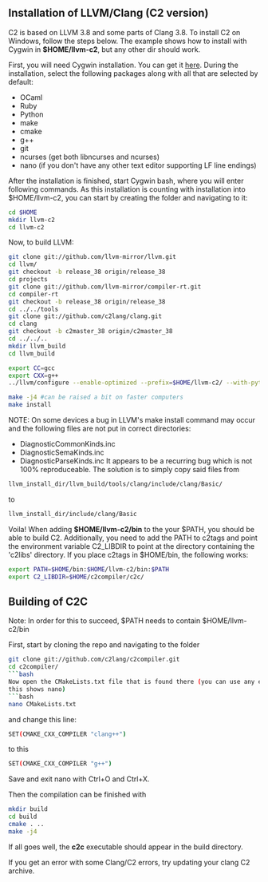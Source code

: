 
## Installation of LLVM/Clang (C2 version)
C2 is based on LLVM 3.8 and some parts of Clang 3.8.
To install C2 on Windows, follow the steps below. The example shows
how to install with Cygwin in **$HOME/llvm-c2**, but any other dir should work.

First, you will need Cygwin installation. You can get it [here](https://cygwin.com/install.html).
During the installation, select the following packages along with all that are selected
by default:

* OCaml
* Ruby
* Python
* make
* cmake
* g++
* git
* ncurses (get both libncurses and ncurses)
* nano (if you don't have any other text editor supporting LF line endings)

After the installation is finished, start Cygwin bash, where you will enter following commands.
As this installation is counting with installation into $HOME/llvm-c2, you can start by creating
the folder and navigating to it:
```bash
cd $HOME
mkdir llvm-c2
cd llvm-c2
```

Now, to build LLVM:
```bash
git clone git://github.com/llvm-mirror/llvm.git
cd llvm/
git checkout -b release_38 origin/release_38
cd projects
git clone git://github.com/llvm-mirror/compiler-rt.git
cd compiler-rt
git checkout -b release_38 origin/release_38
cd ../../tools
git clone git://github.com/c2lang/clang.git
cd clang
git checkout -b c2master_38 origin/c2master_38
cd ../../..
mkdir llvm_build
cd llvm_build

export CC=gcc
export CXX=g++
../llvm/configure --enable-optimized --prefix=$HOME/llvm-c2/ --with-python=/usr/bin/python2

make -j4 #can be raised a bit on faster computers
make install
```
NOTE:
On some devices a bug in LLVM's make install command may occur and the following files are not put in correct directories:
* DiagnosticCommonKinds.inc
* DiagnosticSemaKinds.inc
* DiagnosticParseKinds.inc
It appears to be a recurring bug which is not 100% reproduceable. The solution is to simply copy
said files from 
```bash
llvm_install_dir/llvm_build/tools/clang/include/clang/Basic/
``` 
to
```bash
llvm_install_dir/include/clang/Basic
```


Voila! When adding **$HOME/llvm-c2/bin** to the your $PATH, you should be able
to build C2. Additionally, you need to add the PATH to c2tags and point the
environment variable C2_LIBDIR to point at the directory containing the 'c2libs'
directory. If you place c2tags in $HOME/bin, the following works:
```bash
export PATH=$HOME/bin:$HOME/llvm-c2/bin:$PATH
export C2_LIBDIR=$HOME/c2compiler/c2c/
```

## Building of C2C
Note: In order for this to succeed, $PATH needs to contain $HOME/llvm-c2/bin

First, start by cloning the repo and navigating to the folder
```bash
git clone git://github.com/c2lang/c2compiler.git
cd c2compiler/
```bash
Now open the CMakeLists.txt file that is found there (you can use any editor that supports LF endings,
this shows nano)
```bash
nano CMakeLists.txt
```
and change this line:
```bash
SET(CMAKE_CXX_COMPILER "clang++")
```
to this
```bash
SET(CMAKE_CXX_COMPILER "g++")
```
Save and exit nano with Ctrl+O and Ctrl+X.

Then the compilation can be finished with
```bash
mkdir build
cd build
cmake . ..
make -j4
```
If all goes well, the **c2c** executable should appear in the build directory.

If you get an error with some Clang/C2 errors, try updating your clang C2 archive.

